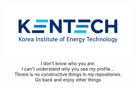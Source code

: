<p align="center">
 <img src="./materials/UI_Eng.png" width="400" height="160">
</p>
<center>
 I don't know who you are. <br>
 I can't understand why you see my profile... <br>
 Threre is no constructive things in my repositories. <br>
 Go back and enjoy other things
</center>
